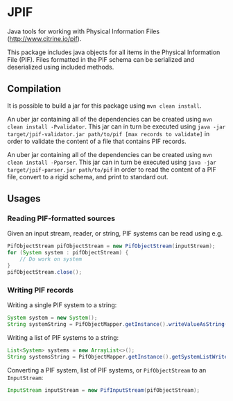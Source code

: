 # JPIF

Java tools for working with Physical Information Files (http://www.citrine.io/pif).

This package includes java objects for all items in the Physical Information File (PIF). Files formatted in the PIF
schema can be serialized and deserialized using included methods.

## Compilation

It is possible to build a jar for this package using `mvn clean install`.

An uber jar containing all of the dependencies can be created using `mvn clean install -Pvalidator`. This jar can in 
turn be executed using `java -jar target/jpif-validator.jar path/to/pif [max records to validate]` in order to validate the 
content of a file that contains PIF records.

An uber jar containing all of the dependencies can be created using `mvn clean install -Pparser`. This jar can in 
turn be executed using `java -jar target/jpif-parser.jar path/to/pif` in order to read the content of a PIF file, convert to
 a rigid schema, and print to standard out.


## Usages

### Reading PIF-formatted sources

Given an input stream, reader, or string, PIF systems can be read using e.g.

```java
PifObjectStream pifObjectStream = new PifObjectStream(inputStream);
for (System system : pifObjectStream) {
    // Do work on system
}
pifObjectStream.close();
```

### Writing PIF records

Writing a single PIF system to a string:

```java
System system = new System();
String systemString = PifObjectMapper.getInstance().writeValueAsString(system);
```

Writing a list of PIF systems to a string:

```java
List<System> systems = new ArrayList<>();
String systemsString = PifObjectMapper.getInstance().getSystemListWriter().writeValueAsString(systems);
```

Converting a PIF system, list of PIF systems, or `PifObjectStream` to an `InputStream`:

```java
InputStream inputStream = new PifInputStream(pifObjectStream);
```
